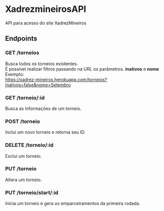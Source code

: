 # XadrezmineirosAPI
API para acesso do site XadrezMineiros

## Endpoints
### GET /torneios  
Busca todos os torneios existentes.  
É possível realizar filtros passando na URL os parâmetros. **inativos** e **nome**  
Exemplo:  
https://xadrez-mineiros.herokuapp.com/torneios?inativos=false&nome=Setembro  

### GET /torneio/:id  
Busca as informações de um torneio.  

### POST /torneio  
Inclui um novo torneio e retorna seu ID.

### DELETE /torneio/:id  
Exclui um torneio.  

### PUT /torneio  
Altera um torneio.  

### PUT /torneio/start/:id  
Inicia um torneio e gera os emparceiramentos da primeira rodada.  




